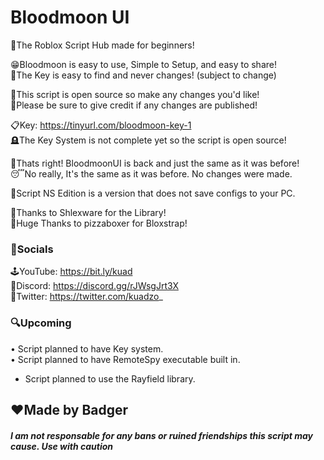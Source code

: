 # Bloodmoon UI

🍼The Roblox Script Hub made for beginners!

😁Bloodmoon is easy to use, Simple to Setup, and easy to share!  
🔑The Key is easy to find and never changes! (subject to change)

📂This script is open source so make any changes you'd like!  
🤝Please be sure to give credit if any changes are published!

📋Key: https://tinyurl.com/bloodmoon-key-1  
🪦The Key System is not complete yet so the script is open source!

🎉Thats right! BloodmoonUI is back and just the same as it was before!  
😴No really, It's the same as it was before. No changes were made.

🦺Script NS Edition is a version that does not save configs to your PC.  

📗Thanks to Shlexware for the Library!  
🍕Huge Thanks to pizzaboxer for Bloxstrap!  

### 📱Socials  

🕹️YouTube: https://bit.ly/kuad  
💬Discord: https://discord.gg/rJWsgJrt3X  
🐤Twitter: https://twitter.com/kuadzo_

### 🔍Upcoming

• Script planned to have Key system.  
• Script planned to have RemoteSpy executable built in.  
* Script planned to use the Rayfield library.

## ❤️Made by Badger

#### *I am not responsable for any bans or ruined friendships this script may cause. Use with caution*
